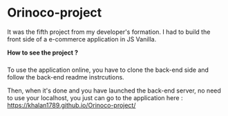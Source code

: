 # Orinoco-project
It was the fifth project from my developer's formation. I had to build the front side of a e-commerce application in JS Vanilla.

**How to see the project ?**
###

To use the application online, you have to clone the back-end side and follow the back-end readme instrcutions.

Then, when it's done and you have launched the back-end server, no need to use your localhost, you just can go to the application here : https://khalan1789.github.io/Orinoco-project/


